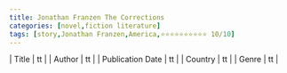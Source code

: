 ```yaml
---
title: Jonathan Franzen The Corrections
categories: [novel,fiction literature]
tags: [story,Jonathan Franzen,America,⭐⭐⭐⭐⭐⭐⭐⭐⭐⭐ 10/10]
---
```

        
| Title | tt |
| Author | tt  |
| Publication Date | tt   |
| Country | tt |
| Genre | tt  |
        